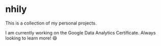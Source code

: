 # nhily

This is a collection of my personal projects.

I am currently working on the Google Data Analytics Certificate.
Always looking to learn more! :smile:


